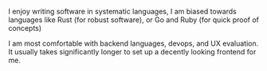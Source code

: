 I enjoy writing software in systematic languages, I am biased towards languages like Rust (for robust software), or Go and Ruby (for quick proof of concepts)

I am most comfortable with backend languages, devops, and UX evaluation. It usually takes significantly longer to set up a decently looking frontend for me.
